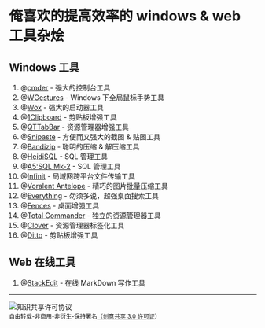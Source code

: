 # 俺喜欢的提高效率的 windows & web 工具杂烩
## Windows 工具

1. @[cmder](http://cmder.net/) - 强大的控制台工具
2. @[WGestures](http://www.yingdev.com/projects/wgestures) - Windows 下全局鼠标手势工具
3. @[Wox](http://www.getwox.com/) - 强大的启动器工具
4. @[1Clipboard](http://1clipboard.io/) - 剪贴板增强工具
5. @[QTTabBar](http://qttabbar.wikidot.com/) - 资源管理器增强工具
6. @[Snipaste](https://zh.snipaste.com/) - 方便而又强大的截图 & 贴图工具
7. @[Bandizip](https://www.bandisoft.com/bandizip/cn/) - 聪明的压缩 & 解压缩工具
8. @[HeidiSQL](https://www.heidisql.com/) - SQL 管理工具
9. @[A5:SQL Mk-2](http://a5m2.mmatsubara.com/) - SQL 管理工具
10. @[Infinit](https://infinit.io/) - 局域网跨平台文件传输工具
11. @[Voralent Antelope](http://www.voralent.com/zh/products/antelope/) - 精巧的图片批量压缩工具
12. @[Everything](https://www.voidtools.com/) - 勿须多说，超强桌面搜索工具
13. @[Fences](http://www.stardock.com/products/fences/) - 桌面增强工具
14. @[Total Commander](https://www.ghisler.com/) - 独立的资源管理器工具
15. @[Clover](http://cn.ejie.me/) - 资源管理器标签化工具
16. @[Ditto](http://ditto-cp.sourceforge.net/) - 剪贴板增强工具

## Web 在线工具

1. @[StackEdit](https://stackedit.io/editor) - 在线 MarkDown 写作工具

---
<img alt="知识共享许可协议" style="border-width:0" src="https://i.creativecommons.org/l/by-nc-nd/3.0/80x15.png" /> <br/><small>自由转载-非商用-非衍生-保持署名<a rel="license" href="http://creativecommons.org/licenses/by-nc-nd/3.0/">（创意共享 3.0 许可证</a>）</small>
